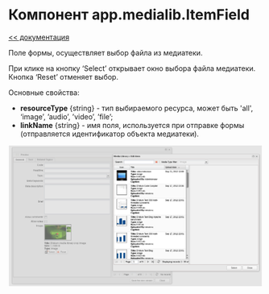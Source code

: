 Компонент app.medialib.ItemField
===
[<< документация](readme.md)

Поле формы, осуществляет выбор файла из медиатеки.

При клике на кнопку ‘Select’ открывает окно выбора файла медиатеки.
Кнопка ‘Reset’ отменяет выбор.

Основные свойства:

* **resourceType** {string}  - тип выбираемого ресурса, может быть 'all', ‘image’, ’audio’, ’video’, ’file’;
* **linkName** {string} - имя поля, используется при отправке формы (отправляется идентификатор объекта медиатеки).


![DVelum IDE app.medialib.ItemField](../../images/ItemField.png)